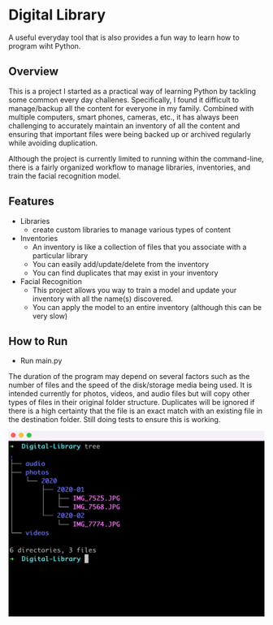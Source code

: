 # Digital Library
A useful everyday tool that is also provides a fun way to learn how to program wiht Python.

## Overview
This is a project I started as a practical way of learning Python by tackling some common every day challenes.
Specifically, I found it difficult to manage/backup all the content for everyone in my family. Combined with multiple computers, 
smart phones, cameras, etc., it has always been challenging to accurately maintain an inventory of all the content
and ensuring that important files were being backed up or archived regularly while avoiding duplication.

Although the project is currently limited to running within the command-line, there is a fairly organized workflow to 
manage libraries, inventories, and train the facial recognition model.

## Features
* Libraries
  * create custom libraries to manage various types of content
* Inventories
  * An inventory is like a collection of files that you associate with a particular library
  * You can easily add/update/delete from the inventory
  * You can find duplicates that may exist in your inventory
* Facial Recognition
  * This project allows you way to train a model and update your inventory with all the name(s) discovered.
  * You can apply the model to an entire inventory (although this can be very slow)


## 


## How to Run
* Run main.py


The duration of the program may depend on several factors such as the number of files and the speed of the disk/storage
media being used. It is intended currently for photos, videos, and audio files but will copy other types of files
in their original folder structure. Duplicates will be ignored if there is a high certainty that the file is an exact 
match with an existing file in the destination folder. Still doing tests to ensure this is working.

![](https://raw.githubusercontent.com/kking423/digital_library/main/readme_resources/media-files-tree-structure.png)
